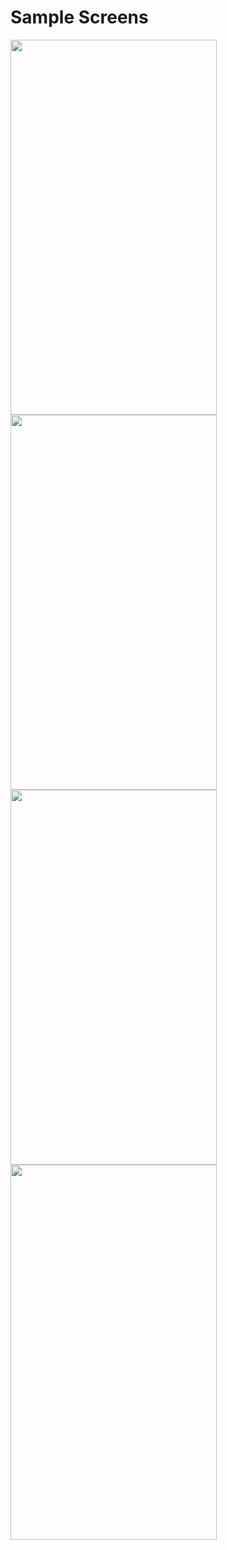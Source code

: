 # Sample Screens

<img src="https://user-images.githubusercontent.com/73739259/134574220-1f3e1649-e38f-4290-8138-bca8515b6dca.png" height="600" width="330" />

<img src="https://user-images.githubusercontent.com/73739259/134574229-a7a6541b-1302-422d-939e-0d112bcf6000.png" height="600" width="330" />

<img src="https://user-images.githubusercontent.com/73739259/134574231-578dbaf6-ad70-4473-854a-255bd47d3efb.png" height="600" width="330" />

<img src="https://user-images.githubusercontent.com/73739259/134574235-a8b716e7-eb7f-4f73-8ced-85bfdf91aa12.png" height="600" width="330" />
